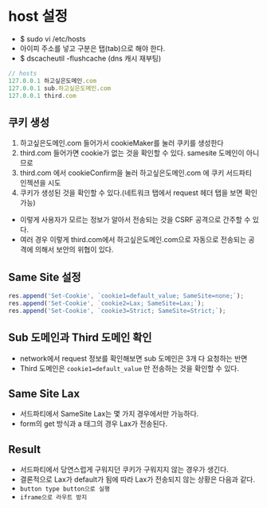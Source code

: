 # host 설정

- \$ sudo vi /etc/hosts
- 아이피 주소를 넣고 구분은 탭(tab)으로 해야 한다.
- \$ dscacheutil -flushcache (dns 캐시 재부팅)

```js
// hosts
127.0.0.1 하고싶은도메인.com
127.0.0.1 sub.하고싶은도메인.com
127.0.0.1 third.com
```

## 쿠키 생성

1. 하고싶은도메인.com 들어가서 cookieMaker를 눌러 쿠키를 생성한다
2. third.com 들어가면 cookie가 없는 것을 확인할 수 있다. samesite 도메인이 아니므로
3. third.com 에서 cookieConfirm을 눌러 하고싶은도메인.com 에 쿠키 서드파티 인젝션을 시도
4. 쿠키가 생성된 것을 확인할 수 있다.(네트워크 탭에서 request 헤더 탭을 보면 확인 가능)

- 이렇게 사용자가 모르는 정보가 알아서 전송되는 것을 CSRF 공격으로 간주할 수 있다.
- 여러 경우 이렇게 third.com에서 하고싶은도메인.com으로 자동으로 전송되는 공격에 의해서 보안의 위협이 있다.

## Same Site 설정

```javascript
res.append('Set-Cookie', `cookie1=default_value; SameSite=none;`);
res.append('Set-Cookie', `cookie2=Lax; SameSite=Lax;`);
res.append('Set-Cookie', `cookie3=Strict; SameSite=Strict;`);
```

## Sub 도메인과 Third 도메인 확인

- network에서 request 정보를 확인해보면 sub 도메인은 3개 다 요청하는 반면
- Third 도메인은 `cookie1=default_value` 만 전송하는 것을 확인할 수 있다.

## Same Site Lax

- 서드파티에서 SameSite Lax는 몇 가지 경우에서만 가능하다.
- form의 get 방식과 a 태그의 경우 Lax가 전송된다.

## Result

- 서드파티에서 당연스럽게 구워지던 쿠키가 구워지지 않는 경우가 생긴다.
- 결론적으로 Lax가 default가 됨에 따라 Lax가 전송되지 않는 상황은 다음과 같다. 
- `button type button으로 실행`
- `iframe으로 라우트 방지`